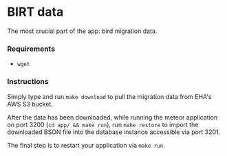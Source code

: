 # BIRT data
The most crucial part of the app: bird migration data.

### Requirements
 - `wget`

### Instructions
Simply type and run `make download` to pull the migration data from EHA's AWS S3 bucket.

After the data has been downloaded, while running the meteor application on port
3200 (`cd app/ && make run`), run `make restore` to import the downloaded BSON file
into the database instance accessible via port 3201.

The final step is to restart your application via `make run`.
